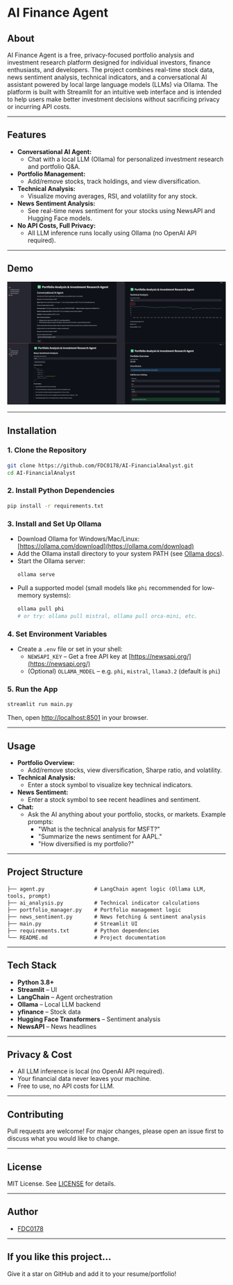 # AI Finance Agent

## About

AI Finance Agent is a free, privacy-focused portfolio analysis and investment research platform designed for individual investors, finance enthusiasts, and developers. The project combines real-time stock data, news sentiment analysis, technical indicators, and a conversational AI assistant powered by local large language models (LLMs) via Ollama. The platform is built with Streamlit for an intuitive web interface and is intended to help users make better investment decisions without sacrificing privacy or incurring API costs.

---

## Features

- **Conversational AI Agent:**
  - Chat with a local LLM (Ollama) for personalized investment research and portfolio Q&A.
- **Portfolio Management:**
  - Add/remove stocks, track holdings, and view diversification.
- **Technical Analysis:**
  - Visualize moving averages, RSI, and volatility for any stock.
- **News Sentiment Analysis:**
  - See real-time news sentiment for your stocks using NewsAPI and Hugging Face models.
- **No API Costs, Full Privacy:**
  - All LLM inference runs locally using Ollama (no OpenAI API required).

---

## Demo

![Dashboard Screenshot](demo_screenshot.png)

---

## Installation

### 1. **Clone the Repository**
```bash
git clone https://github.com/FDC0178/AI-FinancialAnalyst.git
cd AI-FinancialAnalyst
```

### 2. **Install Python Dependencies**
```bash
pip install -r requirements.txt
```

### 3. **Install and Set Up Ollama**
- Download Ollama for Windows/Mac/Linux: [https://ollama.com/download](https://ollama.com/download)
- Add the Ollama install directory to your system PATH (see [Ollama docs](https://github.com/jmorganca/ollama)).
- Start the Ollama server:
  ```bash
  ollama serve
  ```
- Pull a supported model (small models like `phi` recommended for low-memory systems):
  ```bash
  ollama pull phi
  # or try: ollama pull mistral, ollama pull orca-mini, etc.
  ```

### 4. **Set Environment Variables**
- Create a `.env` file or set in your shell:
  - `NEWSAPI_KEY` – Get a free API key at [https://newsapi.org/](https://newsapi.org/)
  - (Optional) `OLLAMA_MODEL` – e.g. `phi`, `mistral`, `llama3.2` (default is `phi`)

### 5. **Run the App**
```bash
streamlit run main.py
```
Then, open [http://localhost:8501](http://localhost:8501) in your browser.

---

## Usage
- **Portfolio Overview:**
  - Add/remove stocks, view diversification, Sharpe ratio, and volatility.
- **Technical Analysis:**
  - Enter a stock symbol to visualize key technical indicators.
- **News Sentiment:**
  - Enter a stock symbol to see recent headlines and sentiment.
- **Chat:**
  - Ask the AI anything about your portfolio, stocks, or markets. Example prompts:
    - "What is the technical analysis for MSFT?"
    - "Summarize the news sentiment for AAPL."
    - "How diversified is my portfolio?"

---

## Project Structure
```
├── agent.py                # LangChain agent logic (Ollama LLM, tools, prompt)
├── ai_analysis.py          # Technical indicator calculations
├── portfolio_manager.py    # Portfolio management logic
├── news_sentiment.py       # News fetching & sentiment analysis
├── main.py                 # Streamlit UI
├── requirements.txt        # Python dependencies
└── README.md               # Project documentation
```

---

## Tech Stack
- **Python 3.8+**
- **Streamlit** – UI
- **LangChain** – Agent orchestration
- **Ollama** – Local LLM backend
- **yfinance** – Stock data
- **Hugging Face Transformers** – Sentiment analysis
- **NewsAPI** – News headlines

---

## Privacy & Cost
- All LLM inference is local (no OpenAI API required).
- Your financial data never leaves your machine.
- Free to use, no API costs for LLM.

---

## Contributing
Pull requests are welcome! For major changes, please open an issue first to discuss what you would like to change.

---

## License
MIT License. See [LICENSE](LICENSE) for details.

---

## Author
- [FDC0178](https://github.com/FDC0178)

---

## If you like this project...
Give it a star on GitHub and add it to your resume/portfolio!
